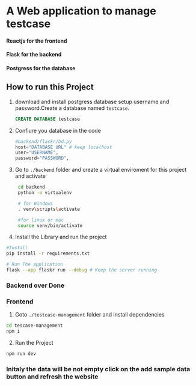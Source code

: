 # A Web application to manage testcase
#### Reactjs for the frontend
#### Flask for the backend
#### Postgress for the database


## How to run this Project
1. download and install postgress database setup username and password.Create a database named `testcase`. 
    ```sql
    CREATE DATABASE testcase

     ```
2. Confiure you database in the code
   
    ```python
    #backend/flaskr/bd.py 
    host="DATABASE URL" # keep localhost
    user="USERNAME",
    password="PASSWORD",
    
    ```
3. Go to `./backend` folder and create a virtual enviroment for this project and activate
    ```bash
     cd backend
     python -m virtualenv

     # for Windows 
     . venv\scripts\activate

     #for linux or mac 
     source venv/bin/activate
    ```

4. Install the Library and run the project
```bash
#Install 
pip install -r requirements.txt

# Run The application 
flask --app flaskr run --debug # Keep the server running

```
### Backend over Done
### Frontend
1. Goto `./testcase-management` folder and install dependencies
```bash
cd tescase-management
npm i
```
2. Run the Project
```bash
npm run dev
```

### Initaly the data will be not empty click on the add sample data button and refresh the website